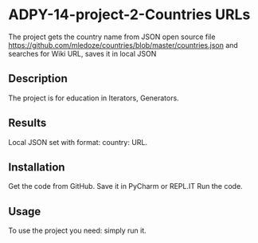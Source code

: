# ADPY-14-project-2-Countries URLs

The project gets the country name from JSON open source file https://github.com/mledoze/countries/blob/master/countries.json 
and searches for Wiki URL, saves it in local JSON

## Description

The project is for education in Iterators, Generators.

## Results

Local JSON set with format: country: URL.

## Installation

Get the code from GitHub.
Save it in PyCharm or REPL.IT
Run the code.

## Usage

To use the project you need: simply run it.


